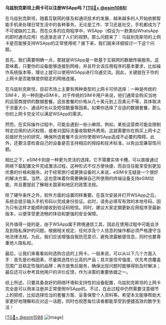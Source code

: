 **乌兹别克斯坦上网卡可以注册WSApp吗？[[TG💪+ @esim1088](https://t.me/s/esim1088)]**

在乌兹别克斯坦，随着互联网的普及和通讯技术的发展，越来越多的人开始依赖智能手机来处理日常生活中的各种事务。无论是工作、学习还是社交，手机都成为了不可或缺的工具。而在众多的应用程序中，WSApp（假设为一款类似WhatsApp的即时通讯应用）也逐渐走进了人们的视野。那么问题来了：乌兹别克斯坦的上网卡是否能够支持WSApp的正常使用呢？接下来，我们就来详细探讨一下这个问题。

首先，我们需要明确一点，那就是WSApp是一款基于互联网的数据传输服务。这意味着，只要你的设备能够连接到网络，并且符合该应用程序的基本要求，比如操作系统版本等，理论上就可以使用WSApp进行沟通交流。因此，关键就在于你的上网卡是否能够提供稳定的网络连接。

在乌兹别克斯坦，目前市场上主要有两种类型的上网卡可供选择：一种是传统的SIM卡，另一种则是eSIM卡。对于传统的SIM卡用户来说，他们通常会购买当地的运营商提供的数据套餐。这些套餐的价格从几十美元到上百美元不等，具体取决于流量大小、通话时长以及短信数量等因素。如果你选择了合适的数据套餐，那么你的上网卡完全可以满足WSApp的需求。

然而，在实际操作过程中，可能会遇到一些小麻烦。例如，某些运营商可能会限制特定应用的访问权限，或者对国际流量收取额外费用。这就需要你在购买上网卡之前做好充分的研究，确保所选套餐不会对你使用WSApp造成不必要的障碍。此外，还要注意检查自己的设备是否支持相应的频段和技术标准，以免出现兼容性问题。

相比之下，eSIM卡则是一种更为灵活的选择。它不需要实体卡槽，可以直接通过网络下载配置文件完成激活过程。这种形式不仅方便快捷，而且往往能享受到更加优惠的价格和服务。对于经常旅行或更换设备的人来说，eSIM卡无疑是一个很好的解决方案。当然，这也意味着你需要确保自己所使用的终端设备支持eSIM功能，并且要提前了解相关国家和地区的政策法规。

除了硬件条件之外，软件方面的设置同样重要。在首次安装并打开WSApp之后，系统会提示输入手机号码以完成身份验证。此时，请务必填写有效的本地号码，因为只有这样才能顺利接收到验证码短信。同时，建议大家定期更新应用程序至最新版本，以便享受更流畅的体验和更强的安全保障。

另外值得一提的是，由于WSApp属于跨境通信工具，因此在使用过程中可能会涉及到隐私保护的问题。根据相关规定，任何涉及个人信息的操作都必须严格遵守当地法律法规。为此，我们应该增强自我防范意识，避免泄露敏感信息，同时也要尊重他人隐私权。

最后，让我们来看看如何选购合适的上网卡。一般来说，可以从以下几个方面入手：首先是价格因素，尽量挑选性价比高的产品；其次是信号强度，优先考虑覆盖范围广且稳定性强的品牌；再次是售后服务，确保出现问题时能够得到及时解决；最后还可以参考其他用户的评价反馈，作为决策的重要依据之一。

综上所述，只要具备良好的网络环境和支持性的设备配置，乌兹别克斯坦的上网卡完全是可以用来注册并正常使用WSApp的。不过，在此过程中仍然需要注意细节上的把控，比如选择恰当的套餐方案、妥善保管个人资料等。希望本文能够帮助大家更好地理解和应对这一话题，同时也祝愿每位读者都能享受到便捷高效的数字生活！

[[TG💪+ @esim1088](https://t.me/s/esim1088) ![Image](https://i.postimg.cc/4NQfJmqS/Snipaste-2025-05-13-00-14-12.png)]